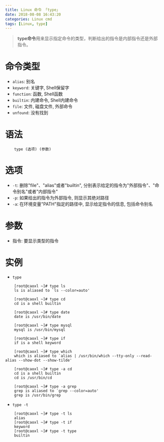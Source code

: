 ```yaml
---
title: Linux 命令 「type」
date: 2018-08-08 16:43:20
categories: Linux cmd
tags: [Linux, type]
---
```


> **type命令**用来显示指定命令的类型，判断给出的指令是内部指令还是外部指令。

<!-- more -->

# 命令类型

- `alias`: 别名
- `keyword`: 关键字, Shell保留字
- `function`: 函数, Shell函数
- `builtin`: 内建命令, Shell内建命令
- `file`: 文件, 磁盘文件, 外部命令
- `unfound`: 没有找到

# 语法

```
    type (选项) (参数)
```

# 选项

- `-t`: 删除"file"、"alias"或者"builtin", 分别表示给定的指令为"外部指令"、"命令别名"或者"内部指令"
- `-p`: 如果给出的指令为外部指令, 则显示其绝对路径
- `-a`: 在环境变量"PATH"指定的路径中, 显示给定指令的信息, 包括命令别名

# 参数

- 指令: 要显示类型的指令

# 实例

- `type`

```
    [root@caoxl ~]# type ls
    ls is aliased to `ls --color=auto'

    [root@caoxl ~]# type cd
    cd is a shell builtin
    
    [root@caoxl ~]# type date
    date is /usr/bin/date

    [root@caoxl ~]# type mysql
    mysql is /usr/bin/mysql

    [root@caoxl ~]# type if
    if is a shell keyword

    [root@caoxl ~]# type which
    which is aliased to `alias | /usr/bin/which --tty-only --read-alias --show-dot --show-tilde'

    [root@caoxl ~]# type -a cd
    cd is a shell builtin
    cd is /usr/bin/cd

    [root@caoxl ~]# type -a grep
    grep is aliased to `grep --color=auto'
    grep is /usr/bin/grep
```

- `type -t`

```
    [root@caoxl ~]# type -t ls
    alias
    [root@caoxl ~]# type -t if
    keyword
    [root@caoxl ~]# type -t type
    builtin
    
```